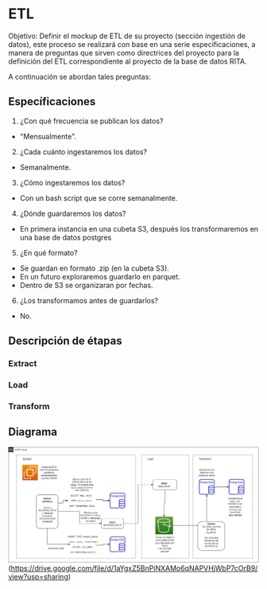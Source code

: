 # ETL

Objetivo: Definir el mockup de ETL de su proyecto (sección ingestión de datos), este proceso se realizará con base en una serie especificaciones, a manera de preguntas que sirven como directrices del proyecto para la definición del ETL correspondiente al proyecto de la base de datos RITA.

A continuación se abordan tales preguntas:

## Específicaciones
1) ¿Con qué frecuencia se publican los datos?
  - "Mensualmente".
2) ¿Cada cuánto ingestaremos los datos?
  - Semanalmente.
3) ¿Cómo ingestaremos los datos?
  - Con un bash script que se corre semanalmente. 
4) ¿Dónde guardaremos los datos?
  - En primera instancia en una cubeta S3, después los transformaremos en una base de datos postgres
5) ¿En qué formato?
  - Se guardan en formato .zip (en la cubeta S3). 
  - En un futuro exploraremos guardarlo en parquet.
  - Dentro de S3 se organizaran por fechas.
6) ¿Los transformamos antes de guardarlos?
  - No.

## Descripción de étapas
### Extract

### Load

### Transform


## Diagrama

![Diagrama de flujo del ETL](images/etl.png?raw=true "Title")
(https://drive.google.com/file/d/1aYgxZ5BnPjNXAMo6qNAPVHjWbP7cOrB9/view?usp=sharing)
